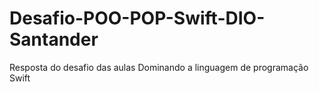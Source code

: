 # Desafio-POO-POP-Swift-DIO-Santander
Resposta do desafio das aulas Dominando a linguagem de programação Swift
